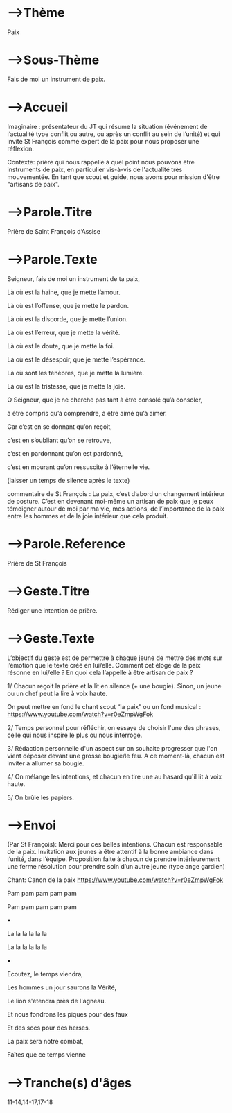 # -->Thème

Paix



# -->Sous-Thème

Fais de moi un instrument de paix.



# -->Accueil

Imaginaire : présentateur du JT qui résume la situation (événement de l’actualité type conflit ou autre, ou après un conflit au sein de l’unité) et qui invite St François comme expert de la paix pour nous proposer une réflexion.  

Contexte: prière qui nous rappelle à quel point nous pouvons être instruments de paix, en particulier vis-à-vis de l'actualité très mouvementée. En tant que scout et guide, nous avons pour mission d'être "artisans de paix".



# -->Parole.Titre

Prière de Saint François d’Assise



# -->Parole.Texte

Seigneur, fais de moi un instrument de ta paix,  

Là où est la haine, que je mette l’amour.  

Là où est l’offense, que je mette le pardon.  

Là où est la discorde, que je mette l’union.  



Là où est l’erreur, que je mette la vérité.  

Là où est le doute, que je mette la foi.  

Là où est le désespoir, que je mette l’espérance.  

Là où sont les ténèbres, que je mette la lumière.  

Là où est la tristesse, que je mette la joie.  



O Seigneur, que je ne cherche pas tant à être consolé qu’à consoler,  

à être compris qu’à comprendre, à être aimé qu’à aimer.  



Car c’est en se donnant qu’on reçoit,  



c’est en s’oubliant qu’on se retrouve,  

c’est en pardonnant qu’on est pardonné,  

c’est en mourant qu’on ressuscite à l’éternelle vie.  



(laisser un temps de silence après le texte)  

commentaire de St François : La paix, c’est d’abord un changement intérieur de posture. C’est en devenant moi-même un artisan de paix que je peux témoigner autour de moi par ma vie, mes actions, de l’importance de la paix entre les hommes et de la joie intérieur que cela produit.



# -->Parole.Reference

Prière de St François



# -->Geste.Titre

Rédiger une intention de prière.



# -->Geste.Texte

L’objectif du geste est de permettre à chaque jeune de mettre des mots sur l’émotion que le texte créé en lui/elle. Comment cet éloge de la paix résonne en lui/elle ? En quoi cela l’appelle à être artisan de paix ?

1/ Chacun reçoit la prière et la lit en silence (+ une bougie). Sinon, un jeune ou un chef peut la lire à voix haute.

On peut mettre en fond le chant scout “la paix” ou un fond musical :  https://www.youtube.com/watch?v=r0eZmpWgFok

2/ Temps personnel pour réfléchir, on essaye de choisir l'une des phrases, celle qui nous inspire le plus ou nous interroge.

3/ Rédaction personnelle d'un aspect sur on souhaite progresser que l'on vient déposer devant une grosse bougie/le feu. A ce moment-là, chacun est inviter à allumer sa bougie.

4/ On mélange les intentions, et chacun en tire une au hasard qu'il lit à voix haute.

5/ On brûle les papiers.



# -->Envoi

(Par St François): Merci pour ces belles intentions. Chacun est responsable de la paix. Invitation aux jeunes à être attentif à la bonne ambiance dans l’unité, dans l’équipe. Proposition faite à chacun de prendre intérieurement une ferme résolution pour prendre soin d’un autre jeune (type ange gardien)  

Chant: Canon de la paix  https://www.youtube.com/watch?v=r0eZmpWgFok



Pam pam pam pam pam  

Pam pam pam pam pam  

•  

La la la la la la  

La la la la la la  

•  

Ecoutez, le temps viendra,  

Les hommes un jour saurons  la Vérité,  

Le lion s'étendra près de l'agneau.  

Et nous fondrons les piques pour des faux  

Et des socs pour des herses.  

La paix sera notre combat,  

Faîtes que ce temps vienne



# -->Tranche(s) d'âges

11-14,14-17,17-18




